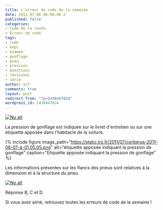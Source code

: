```yaml
---
title: L’erreur de code de la semaine
date: 2011-07-06 06:00:00 Z
published: false
categories:
- Code de la route
- Erreur de code
tags:
- code
- enpc
- examen
- gonflage
- pneu
- pression
- questions
- révisions
- série
author: art
comments: true
layout: post
redirect_from: "?p=1438447824"
wordpress_id: 1438447824
---
```


<a href="https://static.irz.fr/2011/07/pneus1.png"><img alt="No alt" data-src="https://static.irz.fr/2011/07/pneus1.png" src="https://static.irz.fr/thumb.php?size=<100&crop=0&src=https://static.irz.fr/2011/07/pneus1.png" /></a>



La pression de gonflage est indiquée sur le livret d'entretien ou sur une étiquette apposée dans l'habitacle de la voiture.

{% include figure image_path="https://static.irz.fr/2011/07/cerberus-2011-06-07-à-01.05.05.png" alt="étiquette apposée indiquant la pression de gonflage" caption="Etiquette apposée indiquant la pression de gonflage" %}


Les informations présentes sur les flancs des pneus sont relatives à la dimension et à la structure du pneu.



<a href="https://static.irz.fr/2011/07/info-pneus.png"><img alt="No alt" data-src="https://static.irz.fr/2011/07/info-pneus.png" src="https://static.irz.fr/thumb.php?size=<100&crop=0&src=https://static.irz.fr/2011/07/info-pneus.png" /></a>

Réponse B, C et D.

 Si vous avez aimé, retrouvez toutes les erreurs de code de la semaine !
